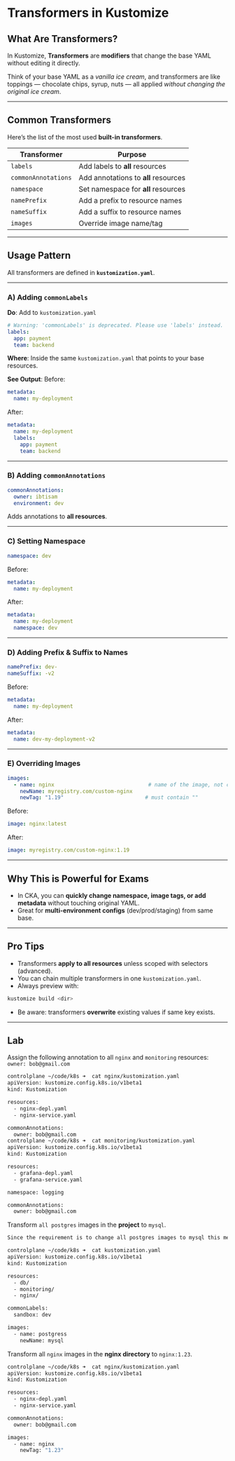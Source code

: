 # Transformers in Kustomize

## What Are Transformers?

In Kustomize, **Transformers** are **modifiers** that change the base YAML without editing it directly.

Think of your base YAML as a *vanilla ice cream*, and transformers are like toppings — chocolate chips, syrup, nuts — all applied *without changing the original ice cream*.

---

## Common Transformers

Here’s the list of the most used **built-in transformers**.

| Transformer         | Purpose                              |
| ------------------- | ------------------------------------ |
| `labels`            | Add labels to **all** resources      |
| `commonAnnotations` | Add annotations to **all** resources |
| `namespace`         | Set namespace for **all** resources  |
| `namePrefix`        | Add a prefix to resource names       |
| `nameSuffix`        | Add a suffix to resource names       |
| `images`            | Override image name/tag              |

---

## Usage Pattern

All transformers are defined in **`kustomization.yaml`**.

---

### **A) Adding `commonLabels`**

**Do**: Add to `kustomization.yaml`

```yaml
# Warning: 'commonLabels' is deprecated. Please use 'labels' instead.
labels:
  app: payment
  team: backend
```

**Where**: Inside the same `kustomization.yaml` that points to your base resources.

**See Output**:
Before:

```yaml
metadata:
  name: my-deployment
```

After:

```yaml
metadata:
  name: my-deployment
  labels:
    app: payment
    team: backend
```

---

### **B) Adding `commonAnnotations`**

```yaml
commonAnnotations:
  owner: ibtisam
  environment: dev
```

Adds annotations to **all resources**.

---

### **C) Setting Namespace**

```yaml
namespace: dev
```

Before:

```yaml
metadata:
  name: my-deployment
```

After:

```yaml
metadata:
  name: my-deployment
  namespace: dev
```

---

### **D) Adding Prefix & Suffix to Names**

```yaml
namePrefix: dev-
nameSuffix: -v2
```

Before:

```yaml
metadata:
  name: my-deployment
```

After:

```yaml
metadata:
  name: dev-my-deployment-v2
```

---

### **E) Overriding Images**

```yaml
images:
  - name: nginx                              # name of the image, not container
    newName: myregistry.com/custom-nginx
    newTag: "1.19"                          # must contain ""
```

Before:

```yaml
image: nginx:latest
```

After:

```yaml
image: myregistry.com/custom-nginx:1.19
```

---

## Why This is Powerful for Exams

* In CKA, you can **quickly change namespace, image tags, or add metadata** without touching original YAML.
* Great for **multi-environment configs** (dev/prod/staging) from same base.

---

## Pro Tips

* Transformers **apply to all resources** unless scoped with selectors (advanced).
* You can chain multiple transformers in one `kustomization.yaml`.
* Always preview with:

```bash
kustomize build <dir>
```

* Be aware: transformers **overwrite** existing values if same key exists.

---

## Lab

Assign the following annotation to all `nginx` and `monitoring` resources: `owner: bob@gmail.com`

```bash
controlplane ~/code/k8s ➜  cat nginx/kustomization.yaml 
apiVersion: kustomize.config.k8s.io/v1beta1
kind: Kustomization

resources:
  - nginx-depl.yaml
  - nginx-service.yaml

commonAnnotations:
  owner: bob@gmail.com
controlplane ~/code/k8s ➜  cat monitoring/kustomization.yaml 
apiVersion: kustomize.config.k8s.io/v1beta1
kind: Kustomization

resources:
  - grafana-depl.yaml
  - grafana-service.yaml

namespace: logging

commonAnnotations:
  owner: bob@gmail.com
```

Transform `all postgres` images in the **project** to `mysql`.

```bash
Since the requirement is to change all postgres images to mysql this means adding an image transformer to the root kustomization.yaml file.

controlplane ~/code/k8s ➜  cat kustomization.yaml 
apiVersion: kustomize.config.k8s.io/v1beta1
kind: Kustomization

resources:
  - db/
  - monitoring/
  - nginx/

commonLabels:
  sandbox: dev

images:
  - name: postgress
    newName: mysql
```

Transform all `nginx` images in the **nginx directory** to `nginx:1.23`.

```bash
controlplane ~/code/k8s ➜  cat nginx/kustomization.yaml 
apiVersion: kustomize.config.k8s.io/v1beta1
kind: Kustomization

resources:
  - nginx-depl.yaml
  - nginx-service.yaml

commonAnnotations:
  owner: bob@gmail.com

images:
  - name: nginx
    newTag: "1.23"
```
